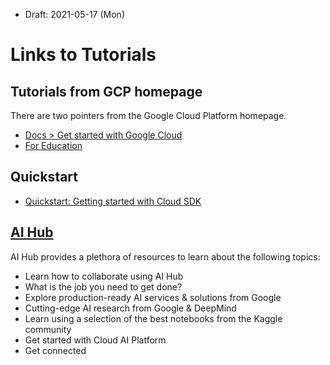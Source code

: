 * Draft: 2021-05-17 (Mon)

# Links to Tutorials

## Tutorials from GCP homepage

There are two pointers from the Google Cloud Platform homepage.

* [Docs > Get started with Google Cloud](https://cloud.google.com/docs)
* [For Education](https://edu.google.com/programs/?modal_active=none)

## Quickstart

* [Quickstart: Getting started with Cloud SDK](https://cloud.google.com/sdk/docs/quickstart)

## [AI Hub](https://aihub.cloud.google.com/) 

AI Hub provides a plethora of resources to learn about the following topics:

* Learn how to collaborate using AI Hub
* What is the job you need to get done?
* Explore production-ready AI services & solutions from Google
* Cutting-edge AI research from Google & DeepMind
* Learn using a selection of the best notebooks from the Kaggle community
* Get started with Cloud AI Platform
* Get connected

